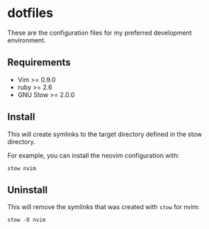 # dotfiles
These are the configuration files for my preferred development environment.

## Requirements
- Vim >= 0.9.0
- ruby >= 2.6
- GNU Stow >= 2.0.0

## Install
This will create symlinks to the target directory defined in the stow directory.

For example, you can install the neovim configuration with:
```
stow nvim
```

## Uninstall
This will remove the symlinks that was created with `stow` for nvim:
```
stow -D nvim
```
